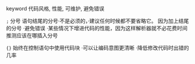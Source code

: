 keyword
    代码风格, 性能, 可维护, 避免错误


`;` 分号 语句结尾的分号·不是必须的，·建议任何时候都不要省略它。
 因为加上结尾的分号
 ·避免错误
 ·某些情况下增进代码的性能，因为这样解析器就不必花费时间推测应该在哪插入分号

 `{}` 始终在控制语句中使用代码块
 ·可以让编码意图更清晰
 ·降低修改代码时出错的几率